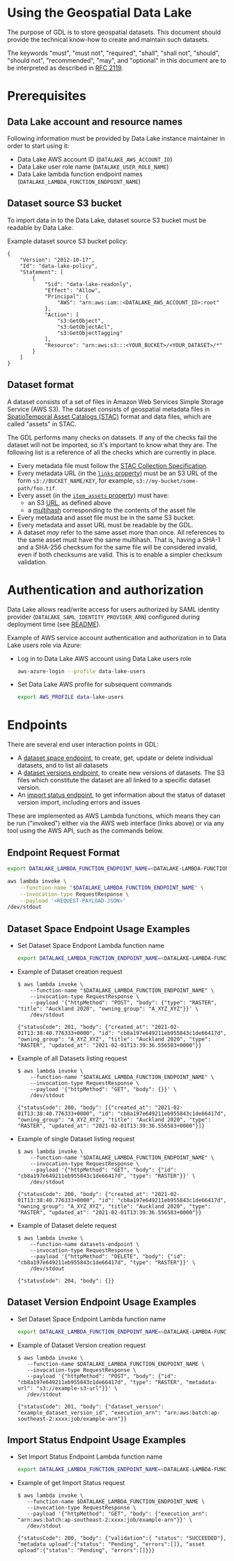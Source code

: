 # Using the Geospatial Data Lake

The purpose of GDL is to store geospatial datasets. This document should provide the technical
know-how to create and maintain such datasets.

The keywords "must", "must not", "required", "shall", "shall not", "should", "should not",
"recommended",  "may", and "optional" in this document are to be interpreted as described in [RFC
2119](https://tools.ietf.org/html/rfc2119).

# Prerequisites
## Data Lake account and resource names
Following information must be provided by Data Lake instance maintainer in order to start using it:

- Data Lake AWS account ID (`DATALAKE_AWS_ACCOUNT_ID`)
- Data Lake user role name (`DATALAKE_USER_ROLE_NAME`)
- Data Lake lambda function endpoint names (`DATALAKE_LAMBDA_FUNCTION_ENDPOINT_NAME`)

## Dataset source S3 bucket
To import data in to the Data Lake, dataset source S3 bucket must be readable by
Data Lake.

Example dataset source S3 bucket policy:
```
{
    "Version": "2012-10-17",
    "Id": "data-lake-policy",
    "Statement": [
        {
            "Sid": "data-lake-readonly",
            "Effect": "Allow",
            "Principal": {
                "AWS": "arn:aws:iam::<DATALAKE_AWS_ACCOUNT_ID>:root"
            },
            "Action": [
                "s3:GetObject",
                "s3:GetObjectAcl",
                "s3:GetObjectTagging"
            ],
            "Resource": "arn:aws:s3:::<YOUR_BUCKET>/<YOUR_DATASET>/*"
        }
    ]
}
```

## Dataset format
A dataset consists of a set of files in Amazon Web Services Simple Storage Service (AWS S3). The
dataset consists of geospatial metadata files in [SpatioTemporal Asset Catalogs
(STAC)](https://stacspec.org/) format and data files, which are called "assets" in STAC.

The GDL performs many checks on datasets. If any of the checks fail the dataset will not be
imported, so it's important to know what they are. The following list is a reference of all the
checks which are currently in place.

- Every metadata file must follow the [STAC Collection Specification](https://github.com/radiantearth/stac-spec/blob/master/collection-spec/collection-spec.md).
- Every metadata URL (in the [`links` property](https://github.com/radiantearth/stac-spec/blob/master/collection-spec/collection-spec.md#link-object)) must be an S3 URL of the form `s3://BUCKET_NAME/KEY`, for example, `s3://my-bucket/some-path/foo.tif`.
- Every asset (in the [`item_assets` property](https://github.com/radiantearth/stac-spec/blob/master/extensions/item-assets/README.md)) must have:
   - an S3 [URL](https://github.com/radiantearth/stac-spec/blob/master/item-spec/item-spec.md#asset-object), as defined above
   - a [multihash](https://github.com/radiantearth/stac-spec/blob/master/extensions/checksum/README.md) corresponding to the contents of the asset file
- Every metadata and asset file must be in the same S3 bucket.
- Every metadata and asset URL must be readable by the GDL.
- A dataset *may* refer to the same asset more than once. All references to the same asset must have the same multihash. That is, having a SHA-1 and a SHA-256 checksum for the same file will be considered invalid, even if both checksums are valid. This is to enable a simpler checksum validation.


# Authentication and authorization
Data Lake allows read/write access for users authorized by SAML identity provider
(`DATALAKE_SAML_IDENTITY_PROVIDER_ARN`) configured during deployment time (see
[README](README.md#aws-infrastructure-deployment-cdk-stack)).

Example of AWS service account authentication and authorization in to Data Lake users role via
Azure:

- Log in to Data Lake AWS account using Data Lake users role
   ```bash
   aws-azure-login --profile data-lake-users
   ```

- Set Data Lake AWS profile for subsequent commands
   ```bash
   export AWS_PROFILE data-lake-users
   ```


# Endpoints
There are several end user interaction points in GDL:

- A [dataset space endpoint](TODO), to create, get, update or delete individual datasets, and to list all datasets
- A [dataset versions endpoint](TODO), to create new versions of datasets. The S3 files which constitute the dataset are all linked to a specific dataset version.
- An [import status endpoint](TODO), to get information about the status of dataset version import, including errors and issues

These are implemented as AWS Lambda functions, which means they can be run ("invoked") either via
the AWS web interface (links above) or via any tool using the AWS API, such as the commands below.

## Endpoint Request Format

```bash
export DATALAKE_LAMBDA_FUNCTION_ENDPOINT_NAME=<DATALAKE-LAMBDA-FUNCTION-ENDPOINT-NAME>

aws lambda invoke \
    --function-name "$DATALAKE_LAMBDA_FUNCTION_ENDPOINT_NAME" \
    --invocation-type RequestResponse \
    --payload '<REQUEST-PAYLOAD-JSON>'
/dev/stdout
```

## Dataset Space Endpoint Usage Examples

- Set Dataset Space Endpont Lambda function name

   ```bash
   export DATALAKE_LAMBDA_FUNCTION_ENDPOINT_NAME=<DATALAKE-LAMBDA-FUNCTION-ENDPOINT-NAME>
   ```
- Example of Dataset creation request

   ```console
   $ aws lambda invoke \
       --function-name "$DATALAKE_LAMBDA_FUNCTION_ENDPOINT_NAME" \
       --invocation-type RequestResponse \
       --payload '{"httpMethod": "POST", "body": {"type": "RASTER", "title": "Auckland 2020", "owning_group": "A_XYZ_XYZ"}}' \
       /dev/stdout

   {"statusCode": 201, "body": {"created_at": "2021-02-01T13:38:40.776333+0000", "id": "cb8a197e649211eb955843c1de66417d", "owning_group": "A_XYZ_XYZ", "title": "Auckland 2020", "type": "RASTER", "updated_at": "2021-02-01T13:39:36.556583+0000"}}
   ```
- Example of all Datasets listing request

   ```console
   $ aws lambda invoke \
       --function-name "$DATALAKE_LAMBDA_FUNCTION_ENDPOINT_NAME" \
       --invocation-type RequestResponse \
       --payload '{"httpMethod": "GET", "body": {}}' \
       /dev/stdout

   {"statusCode": 200, "body": [{"created_at": "2021-02-01T13:38:40.776333+0000", "id": "cb8a197e649211eb955843c1de66417d", "owning_group": "A_XYZ_XYZ", "title": "Auckland 2020", "type": "RASTER", "updated_at": "2021-02-01T13:39:36.556583+0000"}]}
   ```
- Example of single Dataset listing request

   ```console
   $ aws lambda invoke \
       --function-name "$DATALAKE_LAMBDA_FUNCTION_ENDPOINT_NAME" \
       --invocation-type RequestResponse \
       --payload '{"httpMethod": "GET", "body": {"id": "cb8a197e649211eb955843c1de66417d", "type": "RASTER"}}' \
       /dev/stdout

   {"statusCode": 200, "body": {"created_at": "2021-02-01T13:38:40.776333+0000", "id": "cb8a197e649211eb955843c1de66417d", "owning_group": "A_XYZ_XYZ", "title": "Auckland 2020", "type": "RASTER", "updated_at": "2021-02-01T13:39:36.556583+0000"}}
   ```
- Example of Dataset delete request

   ```console
   $ aws lambda invoke \
       --function-name datasets-endpoint \
       --invocation-type RequestResponse \
       --payload '{"httpMethod": "DELETE", "body": {"id": "cb8a197e649211eb955843c1de66417d", "type": "RASTER"}}' \
       /dev/stdout

   {"statusCode": 204, "body": {}}
   ```

## Dataset Version Endpoint Usage Examples

- Set Dataset Space Endpoint Lambda function name

   ```bash
   export DATALAKE_LAMBDA_FUNCTION_ENDPOINT_NAME=<DATALAKE-LAMBDA-FUNCTION-ENDPOINT-NAME>
   ```
- Example of Dataset Version creation request

   ```console
   $ aws lambda invoke \
      --function-name $DATALAKE_LAMBDA_FUNCTION_ENDPOINT_NAME \
      --invocation-type RequestResponse \
      --payload '{"httpMethod": "POST", "body": {"id": "cb8a197e649211eb955843c1de66417d", "type": "RASTER", "metadata-url": "s3://example-s3-url"}}' \
      /dev/stdout

   {"statusCode": 201, "body": {"dataset_version": "example_dataset_version_id", "execution_arn": "arn:aws:batch:ap-southeast-2:xxxx:job/example-arn"}}
   ```

## Import Status Endpoint Usage Examples

- Set Import Status Endpoint Lambda function name

   ```bash
   export DATALAKE_LAMBDA_FUNCTION_ENDPOINT_NAME=<DATALAKE-LAMBDA-FUNCTION-ENDPOINT-NAME>
   ```
- Example of get Import Status request

   ```console
   $ aws lambda invoke \
      --function-name $DATALAKE_LAMBDA_FUNCTION_ENDPOINT_NAME \
      --invocation-type RequestResponse \
      --payload '{"httpMethod": "GET", "body": {"execution_arn": "arn:aws:batch:ap-southeast-2:xxxx:job/example-arn"}}' \
      /dev/stdout

   {"statusCode": 200, "body": {"validation":{ "status": "SUCCEEDED"}, "metadata upload":{"status": "Pending", "errors":[]}, "asset upload":{"status": "Pending", "errors":[]}}}
   ```
